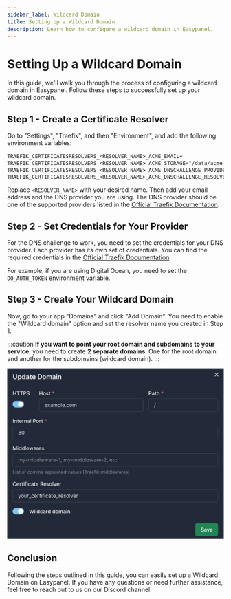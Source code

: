 ```yaml
---
sidebar_label: Wildcard Domain
title: Setting Up a Wildcard Domain
description: Learn how to configure a wildcard domain in Easypanel.
---
```


# Setting Up a Wildcard Domain

In this guide, we'll walk you through the process of configuring a wildcard domain in Easypanel. Follow these steps to successfully set up your wildcard domain.

## Step 1 - Create a Certificate Resolver

Go to "Settings", "Traefik", and then "Environment", and add the following environment variables:

```env
TRAEFIK_CERTIFICATESRESOLVERS_<RESOLVER_NAME>_ACME_EMAIL=
TRAEFIK_CERTIFICATESRESOLVERS_<RESOLVER_NAME>_ACME_STORAGE="/data/acme.json"
TRAEFIK_CERTIFICATESRESOLVERS_<RESOLVER_NAME>_ACME_DNSCHALLENGE_PROVIDER=
TRAEFIK_CERTIFICATESRESOLVERS_<RESOLVER_NAME>_ACME_DNSCHALLENGE_RESOLVERS=1.1.1.1,8.8.8.8
```

Replace `<RESOLVER_NAME>` with your desired name. Then add your email address and the DNS provider you are using. The DNS provider should be one of the supported providers listed in the [Official Traefik Documentation](https://doc.traefik.io/traefik/https/acme/#providers).

## Step 2 - Set Credentials for Your Provider

For the DNS challenge to work, you need to set the credentials for your DNS provider. Each provider has its own set of credentials. You can find the required credentials in the [Official Traefik Documentation](https://doc.traefik.io/traefik/https/acme/#providers).

For example, if you are using Digital Ocean, you need to set the `DO_AUTH_TOKEN` environment variable.

## Step 3 - Create Your Wildcard Domain

Now, go to your app "Domains" and click "Add Domain". You need to enable the "Wildcard domain" option and set the resolver name you created in Step 1.

:::caution
**If you want to point your root domain and subdomains to your service**, you need to create **2 separate domains**. One for the root domain and another for the subdomains (wildcard domain).
:::

![Add Domain](./add-domain.png)

## Conclusion

Following the steps outlined in this guide, you can easily set up a Wildcard Domain on Easypanel. If you have any questions or need further assistance, feel free to reach out to us on our Discord channel.
